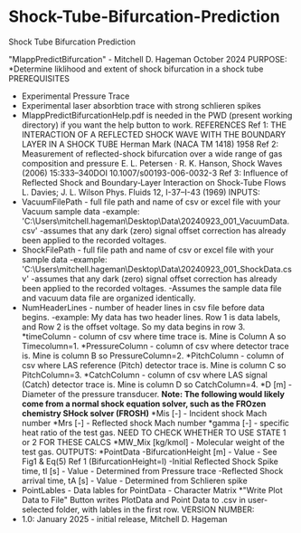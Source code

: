 # Shock-Tube-Bifurcation-Prediction
Shock Tube Bifurcation Prediction

"MlappPredictBifurcation" - Mitchell D. Hageman October 2024
PURPOSE:
  *Determine liklihood and extent of shock bifurcation in a shock tube
PREREQUISITES
  * Experimental Pressure Trace
  * Experimental laser absorbtion trace with strong schlieren spikes
  * MlappPredictBifurcationHelp.pdf is needed in the PWD (present working directory) if you want the help button to work.
REFERENCES
Ref 1: THE INTERACTION OF A REFLECTED SHOCK WAVE WITH THE BOUNDARY LAYER IN A SHOCK TUBE
      Herman Mark (NACA TM 1418) 1958
Ref 2: Measurement of reflected-shock bifurcation over a wide range of gas composition and pressure
      E. L. Petersen · R. K. Hanson, Shock Waves (2006) 15:333–340DOI 10.1007/s00193-006-0032-3
Ref 3: Influence of Reflected Shock and Boundary‐Layer Interaction on Shock‐Tube Flows
      L. Davies; J. L. Wilson Phys. Fluids 12, I-37–I-43 (1969)
INPUTS:
  * VacuumFilePath - full file path and name of csv or excel file with your Vacuum sample data
      -example:  'C:\Users\mitchell.hageman\Desktop\Data\20240923_001_VacuumData.csv'
      -assumes that any dark (zero) signal offset correction has already been applied to the recorded voltages.
  * ShockFilePath - full file path and name of csv or excel file with your sample data
      -example:  'C:\Users\mitchell.hageman\Desktop\Data\20240923_001_ShockData.csv'
      -assumes that any dark (zero) signal offset correction has already been applied to the recorded voltages.
      -Assumes the sample data file and vacuum data file are organized identically.
  * NumHeaderLines - number of header lines in csv file before data begins.
      -example: My data has two header lines.  Row 1 is data labels, and Row 2 is the offset voltage. So my data  begins in row 3.
  *timeColumn - column of csv where time trace is.  Mine is Column A so Timecolumn=1.
  *PressureColumn - column of csv where detector trace is.  Mine is column B so PressureColumn=2.
  *PitchColumn - column of csv where LAS reference (Pitch) detector trace is.  Mine is column C so PitchColumn=3.
  *CatchColumn - column of csv where LAS signal (Catch) detector trace is.  Mine is column D so CatchColumn=4.
  *D [m] - Diameter of the pressure transducer.
  **Note: The following would likely come from a normal shock equation solver, such as the FROzen chemistry SHock solver (FROSH)**
  *Mis [-] - Incident shock Mach number
  *Mrs [-] - Reflected shock Mach number
   *gamma [-] - specific heat ratio of the test gas.  NEED TO CHECK WHETHER TO USE STATE 1 or 2 FOR THESE CALCS
  *MW_Mix [kg/kmol] - Molecular weight of the test gas.
OUTPUTS:
  *PointData
      -BifurcationHeight [m]                - Value - See Fig1 & Eq(5) Ref 1 (BifurcationHeight=l)
      -Initial Reflected Shock Spike time, tI [s]   - Value - Determined from Pressure trace
      -Reflected Shock arrival time, tA [s] - Value - Determined from Schlieren spike
  * PointLables - Data lables for PointData - Character Matrix
  *"Write Plot Data to File" Button writes PlotData and Point Data to .csv in user-selected folder, with lables in the first row.
VERSION NUMBER:
  * 1.0: January 2025 - initial release, Mitchell D. Hageman
